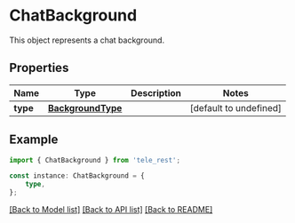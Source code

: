 # ChatBackground

This object represents a chat background.

## Properties

Name | Type | Description | Notes
------------ | ------------- | ------------- | -------------
**type** | [**BackgroundType**](BackgroundType.md) |  | [default to undefined]

## Example

```typescript
import { ChatBackground } from 'tele_rest';

const instance: ChatBackground = {
    type,
};
```

[[Back to Model list]](../README.md#documentation-for-models) [[Back to API list]](../README.md#documentation-for-api-endpoints) [[Back to README]](../README.md)
